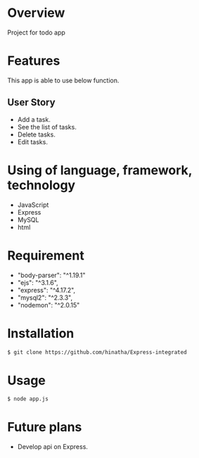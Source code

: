 # Overview
Project for todo app

# Features
This app is able to use below function.

## User Story
- Add a task.
- See the list of tasks.
- Delete tasks.
- Edit tasks.

# Using of language, framework, technology
- JavaScript
- Express
- MySQL
- html
  
# Requirement
- "body-parser": "^1.19.1"
- "ejs": "^3.1.6",
- "express": "^4.17.2",
- "mysql2": "^2.3.3",
- "nodemon": "^2.0.15"

# Installation
 
```bash
$ git clone https://github.com/hinatha/Express-integrated
```
 
# Usage
 
```bash
$ node app.js
```
 
# Future plans
- Develop api on Express.